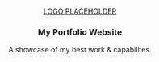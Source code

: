 <a name="readme-top"></a>

<!-- PROJECT LOGO -->
<br />
<div align="center">
  <a href="https://github.com/landon-thull/landonthull.com">
    LOGO PLACEHOLDER
  </a>

  <h3 align="center">My Portfolio Website</h3>

  <p align="center">
    A showcase of my best work & capabilites.
    <br />
  </p>
</div>